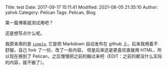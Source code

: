 Title: test
Date: 2017-09-17 15:11:41
Modified: 2021-08-05 21:35:10
Author: yahvk
Category: Pelican
Tags: Pelican, Blog

第一篇博客就测试用吧？

还是想写点什么呢。

我原来用的是 [`simple`](https://github.com/isnowfy/simple),
它是把 Markdown 自动发布在 github 上。后来我用着不舒服，自己 fork 了一份，改了一些内容。
但是后来还是更喜欢直接用 HTML，所以现在换到了 Pelican，之后慢慢把之前的搬过来吧（EDIT：之前的都没什么实际的内容，就不搬了）。

